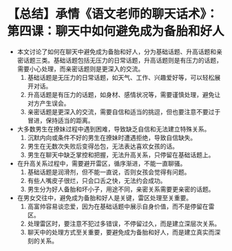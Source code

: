 # 【总结】承情《语文老师的聊天话术》：第四课：聊天中如何避免成为备胎和好人

-   本文讨论了如何在聊天中避免成为备胎和好人，分为基础话题、升高话题和亲密话题三类。基础话题包括无压力的日常话题，升高话题则是有压力的话题，需要小心处理，而亲密话题则是更深入的交流。
    1.  基础话题是无压力的日常话题，如天气、工作、兴趣爱好等，可以轻松展开对话。
    2.  升高话题是有压力的话题，如身材、感情状况等，需要谨慎处理，避免让对方产生误会。
    3.  亲密话题是更深入的交流，需要自信和适当的挑逗，但也要注意不要过于冒进，保持适当的距离。
-   大多数男生在撩妹过程中遇到困难，导致缺乏自信和无法建立特殊关系。
    1.  沉默内向或条件不好的男生在撩妹时遭遇拒绝，导致自信缺失。
    2.  男生在无数次失败后变得怂包，无法表达喜欢女孩的话。
    3.  男生在聊天中缺乏掌控和把握，无法升高关系，只停留在基础话题上。
-   在升高关系过程中，需要避开雷区，循序渐进，不能一直聊骚。
    1.  基础话题是润滑剂，但不能一直说，否则女孩会觉得有问题。
    2.  有些人嘴皮子很烂，只会口舌之快，无法约会成功。
    3.  男生分为好人备胎和坏小子，用途不同，亲密关系需要更亲密的话题。
-   在男女交往中，避免成为备胎和好人是关键，雷区处理至关重要。
    1.  高富帅容易谈恋爱，因为在基础话题中展示自身价值，而不是停留在雷区。
    2.  处理雷区时，要注意不犯过多错误，不停留过久，而是建立深层次关系。
    3.  聊天中的处理方式至关重要，要避免成为备胎和好人，而是建立真实而深刻的关系。